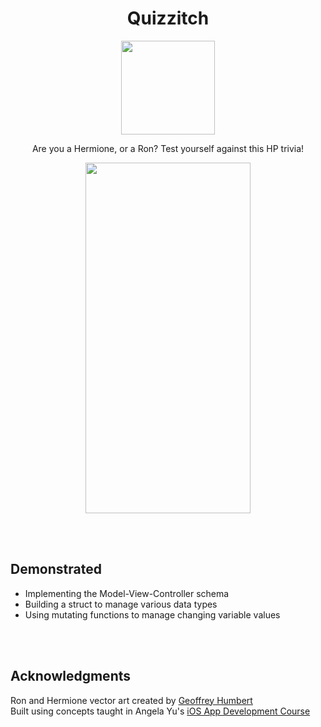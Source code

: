 <h1 align="center"> Quizzitch </h1>

<p align="center">
<img width="150" height="150" img src="https://user-images.githubusercontent.com/67071345/86064467-0e500100-ba22-11ea-9cd1-575e512028df.png">
</p>

<p align="center">
Are you a Hermione, or a Ron? Test yourself against this HP trivia! 
</p>

<p align="center">
<img width="264" height="561" img src="https://user-images.githubusercontent.com/67071345/86064563-4b1bf800-ba22-11ea-99c8-2c40d12c12b3.gif">
</p>

<br/>
<br/>

## Demonstrated
- Implementing the Model-View-Controller schema
- Building a struct to manage various data types
- Using mutating functions to manage changing variable values

<br/>
<br/>

## Acknowledgments
Ron and Hermione vector art created by [Geoffrey Humbert](https://dribbble.com/geoffreyhumbert)
<br/>
Built using concepts taught in Angela Yu's [iOS App Development Course](https://www.udemy.com/course/ios-13-app-development-bootcamp/)
